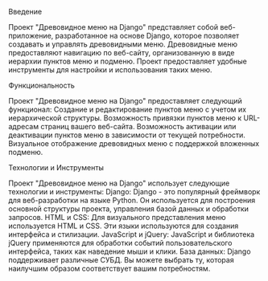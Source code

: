 


Введение

Проект "Древовидное меню на Django" представляет собой веб-приложение, разработанное на основе Django, которое позволяет создавать и управлять древовидными меню. Древовидные меню предоставляют навигацию по веб-сайту, организованную в виде иерархии пунктов меню и подменю. Проект предоставляет удобные инструменты для настройки и использования таких меню.


Функциональность

Проект "Древовидное меню на Django" предоставляет следующий функционал:
  Создание и редактирование пунктов меню с учетом их иерархической структуры.
  Возможность привязки пунктов меню к URL-адресам страниц вашего веб-сайта.
  Возможность активации или деактивации пунктов меню в зависимости от текущей потребности.
  Визуальное отображение древовидных меню с поддержкой вложенных подменю.


Технологии и Инструменты

Проект "Древовидное меню на Django" использует следующие технологии и инструменты:
  Django: Django - это популярный фреймворк для веб-разработки на языке Python. Он используется для построения основной структуры проекта, управления базой данных и обработки запросов.
  HTML и CSS: Для визуального представления меню используется HTML и CSS. Эти языки используются для создания интерфейса и стилизации.
  JavaScript и jQuery: JavaScript и библиотека jQuery применяются для обработки событий пользовательского интерфейса, таких как наведение мыши и клики.
  База данных: Django поддерживает различные СУБД. Вы можете выбрать ту, которая наилучшим образом соответствует вашим потребностям.
